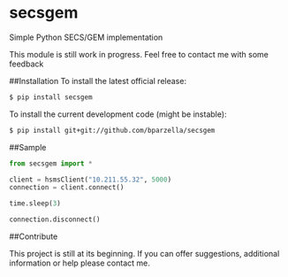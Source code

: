 # secsgem
Simple Python SECS/GEM implementation

This module is still work in progress. Feel free to contact me with some feedback

##Installation
To install the latest official release:

```bash
$ pip install secsgem
```

To install the current development code (might be instable):

```bash
$ pip install git+git://github.com/bparzella/secsgem
```

##Sample

```python
from secsgem import *

client = hsmsClient("10.211.55.32", 5000)
connection = client.connect()

time.sleep(3)

connection.disconnect()
```

##Contribute

This project is still at its beginning. If you can offer suggestions, additional information or help please contact me.
